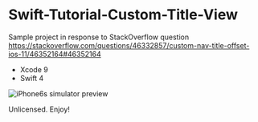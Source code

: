 # Swift-Tutorial-Custom-Title-View

Sample project in response to StackOverflow question https://stackoverflow.com/questions/46332857/custom-nav-title-offset-ios-11/46352164#46352164

- Xcode 9
- Swift 4

![iPhone6s simulator preview](https://raw.githubusercontent.com/ekscrypto/Swift-Tutorial-Title-View/master/iPhone6s.png)

Unlicensed. Enjoy!
